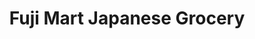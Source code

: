 ---
title: "Fuji Mart Japanese Grocery"
url: /davao-city/fuji-mart-japanese-grocery/
shop: convenience
---